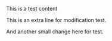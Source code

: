 This is a test content

This is an extra line for modification test.

And another small change here for test.